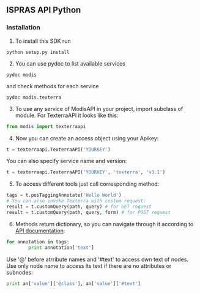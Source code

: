 ## ISPRAS API Python

### Installation

1. To install this SDK run 
```
python setup.py install
```

2. You can use pydoc to list available services
```
pydoc modis
```
and check methods for each service
```
pydoc modis.texterra
```

3. To use any service of ModisAPI in your project, import subclass of module. For TexterraAPI it looks like this: 
```python
from modis import texterraapi
```

4. Now you can create an access object using your Apikey:
```python
t = texterraapi.TexterraAPI('YOURKEY')
```
You can also specify service name and version:
```python
t = texterraapi.TexterraAPI('YOURKEY', 'texterra', 'v3.1')
```

5. To access different tools just call corresponding method:
```python
tags = t.posTaggingAnnotate('Hello World') 
# You can also invoke Texterra with custom request: 
result = t.customQuery(path, query) # for GET request 
result = t.customQuery(path, query, form) # for POST request
```

6. Methods return dictionary, so you can navigate through it according to [API documentation](https://api.ispras.ru/dev/rest):
```python
for annotation in tags:
		print annotation['text']
```
Use '@' before atrribute names and '#text' to access own text of nodes. 
Use only node name to access its text if there are no attributes or subnodes:
```python
print an['value']['@class'], an['value']['#text']
```
